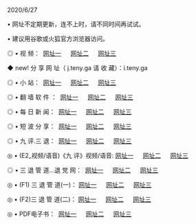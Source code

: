 <p>2020/6/27
<p>• 网址不定期更新，连不上时，请不同时间再试试。
<p>• 建议用谷歌或火狐官方浏览器访问。
<p>◎ • 视 频： 
<a href="http://paq.hdfmradio.com/" target="_blank">网址一</a> 　 
<a href="http://pcq.hdfmradio.com/" target="_blank">网址二</a> 　 
<a href="http://ptq.hdfmradio.com/b.html" target="_blank">网址三</a>
<p>◆ new! 分 享 网 址（  j.teny.ga 请 收 藏）：i.teny.ga</p>

<p>◎ • 小 站：  
<a href="http://paq.hdfmradio.com/f.html" target="_blank">网址一</a> 　 
<a href="http://pcq.hdfmradio.com/h.html" target="_blank">网址二</a> 　 
<a href="http://ptq.hdfmradio.com/k/" target="_blank">网址三</a></p>
<p>◎ • 翻 墙 软 件 ：  
<a href="http://paq.hdfmradio.com/ff/" target="_blank">网址一</a> 　 
<a href="http://pcq.hdfmradio.com/s/read/a1_nd.html" target="_blank">网址二</a> 　 
<a href="http://ptq.hdfmradio.com/ff/index.html" target="_blank">网址三</a></p>
<p>◎ • 每 日 新 闻：  
<a href="http://paq.hdfmradio.com/day/" target="_blank">网址一</a> 　 
<a href="http://pcq.hdfmradio.com/day/" target="_blank">网址二</a> 　 
<a href="http://ptq.hdfmradio.com/day/index.html" target="_blank">网址三</a></p>
<p>◎ • 短 波 分 享：  
<a href="http://paq.hdfmradio.com/h/" target="_blank">网址一</a> 　 
<a href="http://ptq.hdfmradio.com/h/" target="_blank">网址二</a> 　 
<a href="http://pcq.hdfmradio.com/h/index.html" target="_blank">网址三</a></p>
<p>◎ • 九 评.三 退：  
<a href="http://paq.hdfmradio.com/t/" target="_blank">网址一</a> 　 
<a href="http://pcq.hdfmradio.com/v2/index.html" target="_blank">网址二</a> 　 
<a href="http://ptq.hdfmradio.com/tt/index.html" target="_blank">网址三</a> 　</p>
<p>◎ • (E2_视频/语音)《九 评》视频/语音: 
<a href="http://pcq.hdfmradio.com/7738.html" target="_blank">网址一</a> 　 
<a href="http://paq.hdfmradio.com/7614.html" target="_blank">网址二</a> 　 
<a href="http://ptq.hdfmradio.com/7633.html" target="_blank">网址三</a></p>
<p>◎ • 三 退 管 道...退 党 网：  
<a href="http://paq.hdfmradio.com/go/td1.html" target="_blank">网址一</a> 　 
<a href="http://pcq.hdfmradio.com/go/td2.html" target="_blank">网址二</a> 　 
<a href="http://ptq.hdfmradio.com/go/td3.html" target="_blank">网址三</a></p>
<p>◎ • (F1) 三 退 管 道(一)： 
<a href="http://paq.hdfmradio.com/dd/" target="_blank">网址一</a> 　 
<a href="http://pcq.hdfmradio.com/s/read/a1_tdx.html" target="_blank">网址二</a> 　 
<a href="http://ptq.hdfmradio.com/dd/" target="_blank">网址三</a></p>
<p>◎ • (F2)三 退 管 道(二)： 
<a href="http://pcq.hdfmradio.com/d/" target="_blank">网址一</a> 　 
<a href="http://paq.hdfmradio.com/d/index.html" target="_blank">网址二</a> 　 
<a href="http://ptq.hdfmradio.com/d/" target="_blank">网址三</a></p>
<p>◎ • PDF电子书：  
<a href="http://paq.hdfmradio.com/p/" target="_blank">网址一</a> 　 
<a href="http://pcq.hdfmradio.com/p/index.html" target="_blank">网址二</a> 　 
<a href="http://ptq.hdfmradio.com/p/" target="_blank">网址三</a></p>
